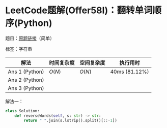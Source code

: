 # LeetCode题解(Offer58I)：翻转单词顺序(Python)

题目：[原题链接](https://leetcode-cn.com/problems/fan-zhuan-dan-ci-shun-xu-lcof/)（简单）

标签：字符串

| 解法           | 时间复杂度 | 空间复杂度 | 执行用时      |
| -------------- | ---------- | ---------- | ------------- |
| Ans 1 (Python) | $O(N)$     | $O(N)$     | 40ms (81.12%) |
| Ans 2 (Python) |            |            |               |
| Ans 3 (Python) |            |            |               |

解法一：

```python
class Solution:
    def reverseWords(self, s: str) -> str:
        return " ".join(s.lstrip().split()[::-1])
```